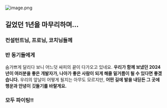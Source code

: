 ![image.png](https://withme.s3.amazonaws.com/interImg/8f4259ce-56b7-4e3c-8f23-16aa80add17d_image.png)

## 길었던 1년을 마무리하며...

### 컨설턴트님, 프로님, 코치님들께

### 반 동기들에게

숨가쁘게 달리다 보니 어느덧 싸피의 끝이 다가오고 있네요. **우리가 함께 보냈던 2024년이 여러분을 좋은 개발자가, 나아가 좋은 사람이 되게 해줄 밑거름이 될 수 있다면 좋겠습니다.** 우리의 앞날이 어떻게 될지는 아무도 모르지만, **어떤 길에 발을 내딛든 그 곳에 행운과 안녕이 깃들기를 바랄게요.**

### 모두 파이팅!!

